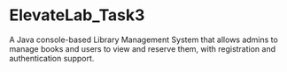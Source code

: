# ElevateLab_Task3
A Java console-based Library Management System that allows admins to manage books and users to view and reserve them, with registration and authentication support.
